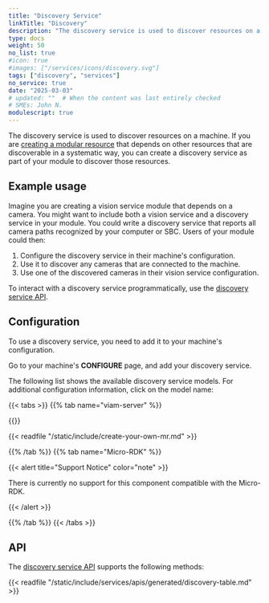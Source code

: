 ```yaml
---
title: "Discovery Service"
linkTitle: "Discovery"
description: "The discovery service is used to discover resources on a machine."
type: docs
weight: 50
no_list: true
#icon: true
#images: ["/services/icons/discovery.svg"]
tags: ["discovery", "services"]
no_service: true
date: "2025-03-03"
# updated: ""  # When the content was last entirely checked
# SMEs: John N.
modulescript: true
---
```


The discovery service is used to discover resources on a machine.
If you are [creating a modular resource](/operate/get-started/other-hardware/) that depends on other resources that are discoverable in a systematic way, you can create a discovery service as part of your module to discover those resources.

## Example usage

Imagine you are creating a vision service module that depends on a camera.
You might want to include both a vision service and a discovery service in your module.
You could write a discovery service that reports all camera paths recognized by your computer or SBC.
Users of your module could then:

1. Configure the discovery service in their machine's configuration.
1. Use it to discover any cameras that are connected to the machine.
1. Use one of the discovered cameras in their vision service configuration.

To interact with a discovery service programmatically, use the [discovery service API](/dev/reference/apis/services/discovery/).

## Configuration

To use a discovery service, you need to add it to your machine's configuration.

Go to your machine's **CONFIGURE** page, and add your discovery service.

The following list shows the available discovery service models.
For additional configuration information, click on the model name:

{{< tabs >}}
{{% tab name="viam-server" %}}

{{<resources api="rdk:service:discovery" type="discovery" no-intro="true">}}

{{< readfile "/static/include/create-your-own-mr.md" >}}

{{% /tab %}}
{{% tab name="Micro-RDK" %}}

{{< alert title="Support Notice" color="note" >}}

There is currently no support for this component compatible with the Micro-RDK.

{{< /alert >}}

{{% /tab %}}
{{< /tabs >}}

## API

The [discovery service API](/dev/reference/apis/services/discovery/) supports the following methods:

{{< readfile "/static/include/services/apis/generated/discovery-table.md" >}}

